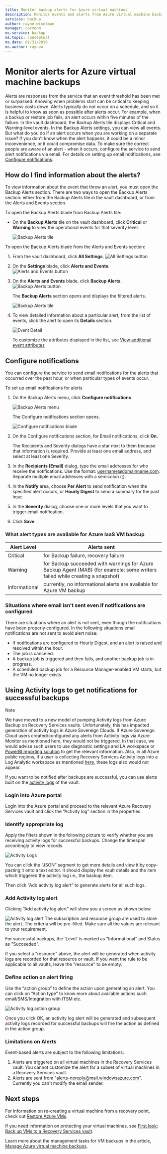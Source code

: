 ```yaml
---
title: Monitor backup alerts for Azure virtual machines
description: Monitor events and alerts from Azure virtual machine backup jobs. Send email based on alerts.
services: backup
author: rayne-wiselman
manager: carmonm
ms.service: backup
ms.topic: conceptual
ms.date: 01/31/2019
ms.author: raynew
---
```

# Monitor alerts for Azure virtual machine backups

Alerts are responses from the service that an event threshold has been met or surpassed. Knowing when problems start can be critical to keeping business costs down. Alerts typically do not occur on a schedule, and so it is helpful to know as soon as possible after alerts occur. For example, when a backup or restore job fails, an alert occurs within five minutes of the failure. In the vault dashboard, the Backup Alerts tile displays Critical and Warning-level events. In the Backup Alerts settings, you can view all events. But what do you do if an alert occurs when you are working on a separate issue? If you don't know when the alert happens, it could be a minor inconvenience, or it could compromise data. To make sure the correct people are aware of an alert - when it occurs, configure the service to send alert notifications via email. For details on setting up email notifications, see [Configure notifications](backup-azure-monitor-vms.md#configure-notifications).

## How do I find information about the alerts?

To view information about the event that threw an alert, you must open the Backup Alerts section. There are two ways to open the Backup Alerts section: either from the Backup Alerts tile in the vault dashboard, or from the Alerts and Events section.

To open the Backup Alerts blade from Backup Alerts tile:

* On the **Backup Alerts** tile on the vault dashboard, click **Critical** or **Warning** to view the operational events for that severity level.

    ![Backup Alerts tile](./media/backup-azure-monitor-vms/backup-alerts-tile.png)

To open the Backup Alerts blade from the Alerts and Events section:

1. From the vault dashboard, click **All Settings**. ![All Settings button](./media/backup-azure-monitor-vms/all-settings-button.png)
2. On the **Settings** blade, click **Alerts and Events**. ![Alerts and Events button](./media/backup-azure-monitor-vms/alerts-and-events-button.png)
3. On the **Alerts and Events** blade, click **Backup Alerts**. ![Backup Alerts button](./media/backup-azure-monitor-vms/backup-alerts.png)

    The **Backup Alerts** section opens and displays the filtered alerts.

    ![Backup Alerts tile](./media/backup-azure-monitor-vms/backup-alerts-critical.png)
4. To view detailed information about a particular alert, from the list of events, click the alert to open its **Details** section.

    ![Event Detail](./media/backup-azure-monitor-vms/audit-logs-event-detail.png)

    To customize the attributes displayed in the list, see [View additional event attributes](backup-azure-monitor-vms.md)

## Configure notifications

 You can configure the service to send email notifications for the alerts that occurred over the past hour, or when particular types of events occur.

To set up email notifications for alerts

1. On the Backup Alerts menu, click **Configure notifications**

    ![Backup Alerts menu](./media/backup-azure-monitor-vms/backup-alerts-menu.png)

    The Configure notifications section opens.

    ![Configure notifications blade](./media/backup-azure-monitor-vms/configure-notifications.png)
2. On the Configure notifications section, for Email notifications, click **On**.

    The Recipients and Severity dialogs have a star next to them because that information is required. Provide at least one email address, and select at least one Severity.
3. In the **Recipients (Email)** dialog, type the email addresses for who receive the notifications. Use the format: username@domainname.com. Separate multiple email addresses with a semicolon (;).
4. In the **Notify** area, choose **Per Alert** to send notification when the specified alert occurs, or **Hourly Digest** to send a summary for the past hour.
5. In the **Severity** dialog, choose one or more levels that you want to trigger email notification.
6. Click **Save**.

### What alert types are available for Azure IaaS VM backup

   | Alert Level | Alerts sent |
   | --- | --- |
   | Critical | for Backup failure, recovery failure |
   | Warning | for Backup succeeded with warnings for Azure Backup Agent (MAB) (for example: some writers failed while creating a snapshot) |
   | Informational | currently, no informational alerts are available for Azure VM backup |

### Situations where email isn't sent even if notifications are configured

There are situations where an alert is not sent, even though the notifications have been properly configured. In the following situations email notifications are not sent to avoid alert noise:

* If notifications are configured to Hourly Digest, and an alert is raised and resolved within the hour.
* The job is canceled.
* A backup job is triggered and then fails, and another backup job is in progress.
* A scheduled backup job for a Resource Manager-enabled VM starts, but the VM no longer exists.

## Using Activity logs to get notifications for successful backups

> [!NOTE]
> We have moved to a new model of pumping Activity logs from Azure Backup on Recovery Services vaults. Unfortunately, this has impacted generation of activity logs in Azure Sovereign Clouds. If Azure Sovereign Cloud users created/configured any alerts from Activity logs via Azure Monitor as mentioned here, they would not be triggered. In that case, we would advise such users to use diagnostic settings and LA workspace or [PowerBI reporting solution](backup-azure-configure-reports.md) to get the relevant information. Also, in all Azure public regions, if a user is collecting Recovery Services Activity logs into a Log Analytic workspace as mentioned [here](https://docs.microsoft.com/azure/log-analytics/log-analytics-activity), these logs also would not appear.

If you want to be notified after backups are successful, you can use alerts built on the [activity logs](https://docs.microsoft.com/azure/azure-resource-manager/resource-group-audit) of the vault.

### Login into Azure portal

Login into the Azure portal and proceed to the relevant Azure Recovery Services vault and click the “Activity log” section in the properties.

### Identify appropriate log

Apply the filters shown in the following picture to verify whether you are receiving activity logs for successful backups. Change the timespan accordingly to view records.

![Activity Logs](./media/backup-azure-monitor-vms/activity-logs-identify.png)

You can click the “JSON” segment to get more details and view it by copy-pasting it onto a text editor. It should display the vault details and the item which triggered the activity log i.e., the backup item.

Then click “Add activity log alert” to generate alerts for all such logs.

### Add Activity log alert

Clicking “Add activity log alert” will show you a screen as shown below

![Activity log alert](./media/backup-azure-monitor-vms/activity-logs-alerts-successful.png)
The subscription and resource group are used to store the alert. The criteria will be pre-filled. Make sure all the values are relevant to your requirement.

For successful backups, the 'Level' is marked as "Informational" and Status as "Succeeded".

If you select a "resource" above, the alert will be generated when activity logs are recorded for that resource or vault. If you want the rule to be applicable to all vaults, leave the "resource" to be empty.

### Define action on alert firing

Use the “action group” to define the action upon generating an alert. You can click on “Action type” to know more about available actions such email/SMS/Integration with ITSM etc.

![Activity log action group](./media/backup-azure-monitor-vms/activity-logs-alerts-action-group.png)

Once you click OK, an activity log alert will be generated and subsequent activity logs recorded for successful backups will fire the action as defined in the action group.

### Limitations on Alerts

Event-based alerts are subject to the following limitations:

1. Alerts are triggered on all virtual machines in the Recovery Services vault. You cannot customize the alert for a subset of virtual machines in a Recovery Services vault.
2. Alerts are sent from "alerts-noreply@mail.windowsazure.com". Currently you can't modify the email sender.

## Next steps

For information on re-creating a virtual machine from a recovery point, check out [Restore Azure VMs](backup-azure-arm-restore-vms.md).

If you need information on protecting your virtual machines, see [First look: Back up VMs to a Recovery Services vault](backup-azure-vms-first-look-arm.md).

Learn more about the management tasks for VM backups in the article, [Manage Azure virtual machine backups](backup-azure-manage-vms.md).
